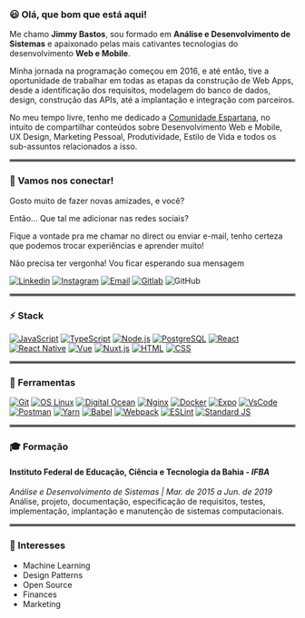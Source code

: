 ### :smiley: Olá, que bom que está aqui!
Me chamo **Jimmy Bastos**, sou formado em **Análise e Desenvolvimento de Sistemas** e apaixonado pelas mais cativantes tecnologias do desenvolvimento **Web e Mobile**.

Minha jornada na programação começou em 2016, e até então, tive a oportunidade de trabalhar em todas as etapas da construção de Web Apps, desde a identificação dos requisitos, modelagem do banco de dados, design, construção das APIs, até a  implantação e integração com parceiros.

No meu tempo livre, tenho me dedicado a [Comunidade Espartana](https://spartandev.com.br), no intuito de compartilhar conteúdos sobre Desenvolvimento Web e Mobile, UX Design,  Marketing Pessoal, Produtividade, Estilo de Vida e todos os sub-assuntos relacionados a isso.

<hr style="border:2px solid gray"> </hr>

### :speech_balloon: Vamos nos conectar!
Gosto muito de fazer novas amizades, e você?  

Então... Que tal me adicionar nas redes sociais?

Fique a vontade pra me chamar no direct ou enviar e-mail, tenho certeza que podemos trocar experiências e aprender muito!

Não precisa ter vergonha! Vou ficar esperando sua mensagem

[![Linkedin](https://img.shields.io/badge/-LinkedIn-blue?logo=Linkedin&logoColor=white&link=https://www.linkedin.com/in/jimmybastos/)](https://www.linkedin.com/in/jimmybastos/)
[![Instagram](https://img.shields.io/badge/-Instagram-000?logo=Instagram&logoColor=white&link=https://www.instagram.com/spartan.dev/)](https://www.instagram.com/spartan.dev/)
[![Email](https://img.shields.io/badge/-Email-de4343?logo=Gmail&logoColor=white&link=mailto:jimmy@spartandev.com.br)](mailto:jimmy@spartandev.com.br)
[![Gitlab](https://img.shields.io/badge/-Gitlab-2e2e2e?logo=Gitlab&logoColor=white&link=https://gitlab.com/jimmybastos)](https://gitlab.com/jimmybastos)
![GitHub](https://img.shields.io/github/followers/JimmyBastos?label=Seguir&style=social&logo=github)

<hr style="border:2px solid gray"> </hr>

### :zap: Stack
[![JavaScript](https://img.shields.io/badge/-JavaScript-000?logo=JavaScript&link=https://www.ecma-international.org/)](https://www.ecma-international.org/)
[![TypeScript](https://img.shields.io/badge/-TypeScript-007ACC?logo=TypeScript&logoColor=white&link=https://www.typescriptlang.org/)](https://www.typescriptlang.org/)
[![Node.js](https://img.shields.io/badge/-Node.js-339933?logo=Node.js&logoColor=white&link=https://nodejs.org)](https://nodejs.org)
[![PostgreSQL](https://img.shields.io/badge/-PostgreSQL-336791?logo=PostgreSQL&logoColor=white&link=https://www.postgresql.org/)](https://www.postgresql.org/)
[![React](https://img.shields.io/badge/-React-61DAFB?logo=React&logoColor=white&link=https://reactjs.org/)](https://reactjs.org/)
[![React Native](https://img.shields.io/badge/-React_Native-4B8BF5?logo=Android&logoColor=white&link=https://reactnative.dev/)](https://reactnative.dev/)
[![Vue](https://img.shields.io/badge/-Vue.js-4FC08D?logo=Vue.js&logoColor=white&link=https://vuejs.org/)](https://vuejs.org/)
[![Nuxt.js](https://img.shields.io/badge/-Nuxt.js-00C58E?logo=Nuxt.js&logoColor=white&link=https://nuxtjs.org/)](https://nuxtjs.org/)
[![HTML](https://img.shields.io/badge/-HTML-E34F26?logo=HTML5&logoColor=white&link=https://developer.mozilla.org/pt-BR/docs/Web/HTML/HTML)](https://developer.mozilla.org/pt-BR/docs/Web/HTML/HTML5)
[![CSS](https://img.shields.io/badge/-CSS/SASS-1572B6?logo=CSS3&logoColor=white&link=https://developer.mozilla.org/pt-BR/docs/Web/CSS)](https://developer.mozilla.org/pt-BR/docs/Web/CSS)

<hr style="border:2px solid gray"> </hr>

### :wrench: Ferramentas
[![Git](https://img.shields.io/badge/-Git-f1361f?logo=Git&logoColor=white&link=https://git-scm.com/)](https://git-scm.com/)
[![OS Linux](https://img.shields.io/badge/-OS_Linux-ffa62a?logo=Linux&logoColor=white&link=https://getfedora.org/)](https://getfedora.org/)
[![Digital Ocean](https://img.shields.io/badge/-Digital_Ocean-4557f8?logo=DigitalOcean&logoColor=white&link=https://www.digitalocean.com/)](https://www.digitalocean.com/)
[![Nginx](https://img.shields.io/badge/-Nginx-269539?logo=Nginx&logoColor=white&link=https://www.nginx.com/)](https://www.nginx.com/)
[![Docker](https://img.shields.io/badge/-Docker-2b7dde?logo=Docker&logoColor=white&link=https://www.docker.com/)](https://www.docker.com/)
[![Expo](https://img.shields.io/badge/-Expo-05001f?logo=Expo&logoColor=white&link=https://expo.io/)](https://expo.io/)
[![VsCode](https://img.shields.io/badge/-VSCode-397ef8?logo=visual-studio-code&Color=white&link=https://code.visualstudio.com/)](https://code.visualstudio.com/)
[![Postman](https://img.shields.io/badge/-Postman-FF6C37?logo=Postman&logoColor=white&Color=white&link=https://www.postman.com/)](https://www.postman.com/)
[![Yarn](https://img.shields.io/badge/-Yarn-141631?logo=yarn&Color=white&link=https://yarnpkg.com/)](https://yarnpkg.com/)
[![Babel](https://img.shields.io/badge/-Babel-000?logo=babel&Color=white&link=https://babeljs.io/)](https://babeljs.io/)
[![Webpack](https://img.shields.io/badge/-Webpack-3066bc?logo=webpack&Color=white&link=https://webpack.js.org/)](https://webpack.js.org/)
[![ESLint](https://img.shields.io/badge/-ESLint-5900ce?logo=eslint&Color=white&link=https://eslint.org/)](https://eslint.org/)
[![Standard JS](https://img.shields.io/badge/-Standard-000?logo=JavaScript&Color=white&link=https://standardjs.com/)](https://standardjs.com/)

<!-- ### Projetos-->

<hr style="border:2px solid gray"> </hr>

### :mortar_board: Formação
#### Instituto Federal de Educação, Ciência e Tecnologia da Bahia - *IFBA*
_Análise e Desenvolvimento de Sistemas | Mar. de 2015 a Jun. de 2019_   
Análise, projeto, documentação, especificação de requisitos, testes, implementação, implantação e manutenção de sistemas computacionais.

<hr style="border:2px solid gray"> </hr>
<!-- ### Cursos-->

### :pushpin: Interesses
- Machine Learning
- Design Patterns
- Open Source
- Finances
- Marketing

